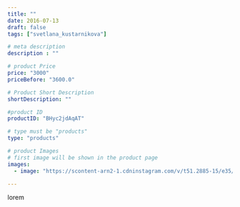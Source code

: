 ```yaml
---
title: ""
date: 2016-07-13
draft: false
tags: ["svetlana_kustarnikova"]

# meta description
description : ""

# product Price
price: "3000"
priceBefore: "3600.0"

# Product Short Description
shortDescription: ""

#product ID
productID: "BHyc2jdAqAT"

# type must be "products"
type: "products"

# product Images
# first image will be shown in the product page
images:
  - image: "https://scontent-arn2-1.cdninstagram.com/v/t51.2885-15/e35/13658669_293266154361741_1143510152_n.jpg?se=7&tp=1&_nc_ht=scontent-arn2-1.cdninstagram.com&_nc_cat=109&_nc_ohc=a-g0Gg6GTSgAX_60j_I&ccb=7-4&oh=84d51f4d89e10be0174916b1b70bd0f5&oe=6082493F&ig_cache_key=MTI5MzIyMjkzNzIzMDQ4MzQ3NQ%3D%3D.2-ccb7-4"

---
```

lorem
